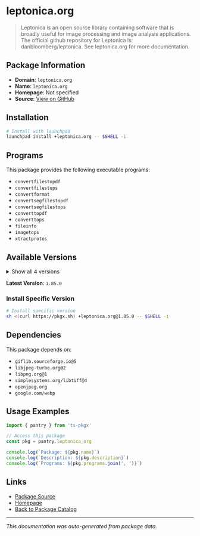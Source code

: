 # leptonica.org

> Leptonica is an open source library containing software that is broadly useful for image processing and image analysis applications. The official github repository for Leptonica is: danbloomberg/leptonica.  See leptonica.org for more documentation.

## Package Information

- **Domain**: `leptonica.org`
- **Name**: `leptonica.org`
- **Homepage**: Not specified
- **Source**: [View on GitHub](https://github.com/pkgxdev/pantry/tree/main/projects/leptonica.org/package.yml)

## Installation

```bash
# Install with launchpad
launchpad install +leptonica.org -- $SHELL -i
```

## Programs

This package provides the following executable programs:

- `convertfilestopdf`
- `convertfilestops`
- `convertformat`
- `convertsegfilestopdf`
- `convertsegfilestops`
- `converttopdf`
- `converttops`
- `fileinfo`
- `imagetops`
- `xtractprotos`

## Available Versions

<details>
<summary>Show all 4 versions</summary>

- `1.85.0`, `1.84.1`, `1.84.0`, `1.83.1`

</details>

**Latest Version**: `1.85.0`

### Install Specific Version

```bash
# Install specific version
sh <(curl https://pkgx.sh) +leptonica.org@1.85.0 -- $SHELL -i
```

## Dependencies

This package depends on:

- `giflib.sourceforge.io@5`
- `libjpeg-turbo.org@2`
- `libpng.org@1`
- `simplesystems.org/libtiff@4`
- `openjpeg.org`
- `google.com/webp`

## Usage Examples

```typescript
import { pantry } from 'ts-pkgx'

// Access this package
const pkg = pantry.leptonica_org

console.log(`Package: ${pkg.name}`)
console.log(`Description: ${pkg.description}`)
console.log(`Programs: ${pkg.programs.join(', ')}`)
```

## Links

- [Package Source](https://github.com/pkgxdev/pantry/tree/main/projects/leptonica.org/package.yml)
- [Homepage](#)
- [Back to Package Catalog](../package-catalog.md)

---

*This documentation was auto-generated from package data.*
